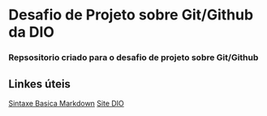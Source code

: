# Desafio de Projeto sobre Git/Github da DIO

### Repsositorio criado para o desafio de projeto sobre Git/Github

## Linkes úteis
[Sintaxe Basica Markdown](https://www.markdownguide.org/basic-syntax/)
[Site DIO](https://www.dio.me/)
